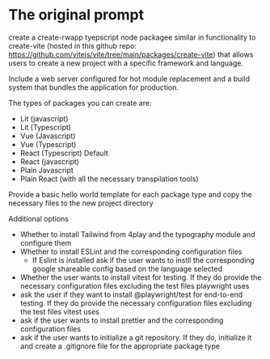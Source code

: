 # The original prompt

create a create-rwapp tyepscript node packagee similar in functionality to create-vite (hosted in this github repo: <https://github.com/vitejs/vite/tree/main/packages/create-vite>) that allows users to create a new project with a specific framework and language.

Include a web server configured for hot module replacement and a build system that bundles the application for production.

The types of packages you can create are:

* Lit (javascript)
* Lit (Typescript)
* Vue (Javascript)
* Vue (Typescript)
* React (Typescript) Default
* React (javascript)
* Plain Javascript
* Plain React (with all the necessary transpilation tools)

Provide a basic hello world template for each package type and copy the necessary files to the new project directory

Additional options

* Whether to install Tailwind from 4play and the typography module and configure them
* Whether to install ESLint and the corresponding configuration files
  * If Eslint is installed ask if the user wants to instll the corresponding google shareable config based on the language selected
* Whether the user wants to install vitest for testing. If they do provide the necessary configuration files excluding the test files playwright uses
* ask the user if they want to install @playwright/test for end-to-end testing. If they do provide the necessary configuration files excluding the test files vitest uses
* ask if the user wants to install prettier and the corresponding configuration files
* ask if the user wants to initialize a git repository. If they do, initialize it and create a .gitignore file for the appropriate package type
